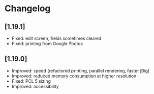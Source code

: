 # Changelog

## [1.19.1]

* Fixed: edit screen, fields sometimes cleared
* Fixed: printing from Google Photos

## [1.19.0]

* Improved: speed (refactored printing, parallel rendering, faster jBig)
* Improved: reduced memory consumption at higher resolution
* Fixed: PCL 5 sizing
* Improved: accessibility
